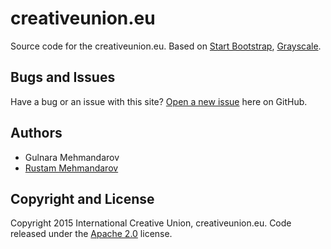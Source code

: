 # creativeunion.eu

Source code for the creativeunion.eu. Based on [Start Bootstrap](http://startbootstrap.com/), [Grayscale](http://startbootstrap.com/template-overviews/grayscale/).

## Bugs and Issues

Have a bug or an issue with this site? [Open a new issue](https://github.com/creativeunion/creativeunion.github.io/issues) here on GitHub.

## Authors

* Gulnara Mehmandarov
* [Rustam Mehmandarov](https://github.com/mehmandarov)

## Copyright and License

Copyright 2015 International Creative Union, creativeunion.eu. Code released under the [Apache 2.0](https://creativeunion.github.io/LICENSE) license.
